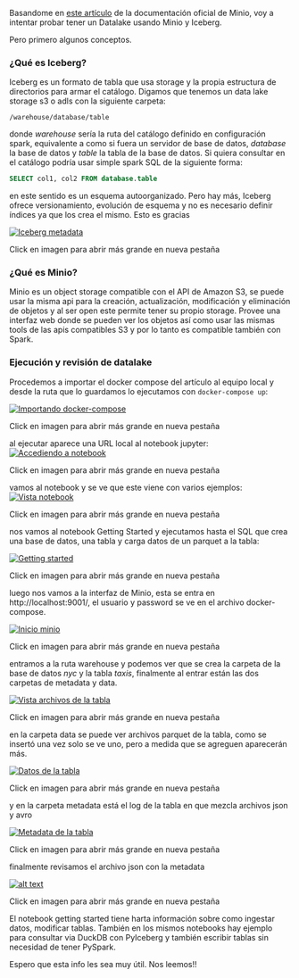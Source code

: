 Basandome en [este artículo](https://blog.min.io/a-developers-introduction-to-apache-iceberg-using-minio/) de la documentación oficial de Minio, voy a intentar probar tener un Datalake usando Minio y Iceberg.

Pero primero algunos conceptos.

### ¿Qué es Iceberg?

Iceberg es un formato de tabla que usa storage y la propia estructura de directorios para armar el catálogo. Digamos que tenemos un data lake storage s3 o adls con la siguiente carpeta:

 `/warehouse/database/table`

donde *warehouse* sería la ruta del catálogo definido en configuración spark, equivalente a como si fuera un servidor de base de datos, *database* la base de datos y *table* la tabla de la base de datos. Si quiera consultar en el catálogo podría usar simple spark SQL de la siguiente forma:

```sql
SELECT col1, col2 FROM database.table
```

en este sentido es un esquema autoorganizado. Pero hay más, Iceberg ofrece versionamiento, evolución de esquema y no es necesario definir índices ya que los crea el mismo. Esto es gracias 

<a href="/assets/images/iceberg-metadata.png" target="_blank">
  <img src="/assets/images/iceberg-metadata.png" alt="Iceberg metadata">
</a>
<p class="imagen-ayuda">Click en imagen para abrir más grande en nueva pestaña</p>

### ¿Qué es Minio?

Minio es un object storage compatible con el API de Amazon S3, se puede usar la misma api para la creación, actualización, modificación y eliminación de objetos y al ser open este permite tener su propio storage. Provee una interfaz web donde se pueden ver los objetos así como usar las mismas tools de las apis compatibles S3 y por lo tanto es compatible también con Spark.

### Ejecución y revisión de datalake

Procedemos a importar el docker compose del artículo al equipo local y desde la ruta que lo guardamos lo ejecutamos con `docker-compose up`:

<a href="/assets/images/2025-05-20_importando_imagenes-con-compose.png" target="_blank">
  <img src="/assets/images/2025-05-20_importando_imagenes-con-compose.png" alt="Importando docker-compose">
</a>
<p class="imagen-ayuda">Click en imagen para abrir más grande en nueva pestaña</p>

al ejecutar aparece una URL local al notebook jupyter:
<a href="/assets/images/2025-05-20_acceso_a_notebook.png" target="_blank">
  <img src="/assets/images/2025-05-20_acceso_a_notebook.png" alt="Accediendo a notebook">
</a>
<p class="imagen-ayuda">Click en imagen para abrir más grande en nueva pestaña</p>

vamos al notebook y se ve que este viene con varios ejemplos:
<a href="/assets/images/2025-05-20_vista_del_notebook.png" target="_blank">
  <img src="/assets/images/2025-05-20_vista_del_notebook.png" alt="Vista notebook">
</a>
<p class="imagen-ayuda">Click en imagen para abrir más grande en nueva pestaña</p>

nos vamos al notebook Getting Started y ejecutamos hasta el SQL que crea una base de datos, una tabla y carga datos de un parquet a la tabla:

<a href="/assets/images/2025-05-20_ejemplo_getting_started.png" target="_blank">
  <img src="/assets/images/2025-05-20_ejemplo_getting_started.png" alt="Getting started">
</a>
<p class="imagen-ayuda">Click en imagen para abrir más grande en nueva pestaña</p>

luego nos vamos a la interfaz de Minio, esta se entra en http://localhost:9001/, el usuario y password se ve en el archivo docker-compose.

<a href="/assets/images/2025-05-20_inicio_minio.png" target="_blank">
  <img src="/assets/images/2025-05-20_inicio_minio.png" alt="Inicio minio">
</a>
<p class="imagen-ayuda">Click en imagen para abrir más grande en nueva pestaña</p>

entramos a la ruta warehouse y podemos ver que se crea la carpeta de la base de datos *nyc* y la tabla *taxis*, finalmente al entrar están las dos carpetas de metadata y data.

<a href="/assets/images/2025-05-20_vista_archivos_de_la_tabla.png" target="_blank">
  <img src="/assets/images/2025-05-20_vista_archivos_de_la_tabla.png" alt="Vista archivos de la tabla">
</a>
<p class="imagen-ayuda">Click en imagen para abrir más grande en nueva pestaña</p>

en la carpeta data se puede ver archivos parquet de la tabla, como se insertó una vez solo se ve uno, pero a medida que se agreguen aparecerán más.

<a href="/assets/images/2025-05-20_datos_de_la_tabla.png" target="_blank">
  <img src="/assets/images/2025-05-20_datos_de_la_tabla.png" alt="Datos de la tabla">
</a>
<p class="imagen-ayuda">Click en imagen para abrir más grande en nueva pestaña</p>

y en la carpeta metadata está el log de la tabla en que mezcla archivos json y avro

<a href="/assets/images/2025-05-20_metadata_tabla.png" target="_blank">
  <img src="/assets/images/2025-05-20_metadata_tabla.png" alt="Metadata de la tabla">
</a>
<p class="imagen-ayuda">Click en imagen para abrir más grande en nueva pestaña</p>

finalmente revisamos el archivo json con la metadata

<a href="/assets/images/2025-05-20_091119_json_metadata.png" target="_blank">
  <img src="/assets/images/2025-05-20_091119_json_metadata.png" alt="alt text">
</a>
<p class="imagen-ayuda">Click en imagen para abrir más grande en nueva pestaña</p>

El notebook getting started tiene harta información sobre como ingestar datos, modificar tablas. También en los mismos notebooks hay ejemplo para consultar via DuckDB con PyIceberg y también escribir tablas sin necesidad de tener PySpark.

Espero que esta info les sea muy útil. Nos leemos!!